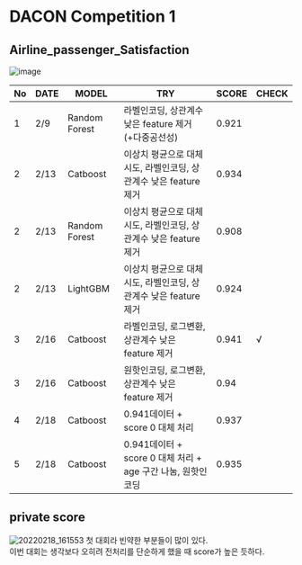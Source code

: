 # DACON Competition 1
## Airline_passenger_Satisfaction
![image](https://user-images.githubusercontent.com/97036411/153756631-16de8319-b4d0-4534-9683-e55814d9b0e8.png)

| No | DATE | MODEL | TRY | SCORE | CHECK |
| -- | ---- | ----- | --- | ----- | ----- |
| 1 | 2/9 | Random Forest | 라벨인코딩, 상관계수 낮은 feature 제거(+다중공선성) | 0.921 |  |
| 2 | 2/13 | Catboost | 이상치 평균으로 대체 시도, 라벨인코딩, 상관계수 낮은 feature 제거 | 0.934 |  |
| 2 | 2/13 | Random Forest | 이상치 평균으로 대체 시도, 라벨인코딩, 상관계수 낮은 feature 제거 | 0.908 | |
| 2 | 2/13 | LightGBM | 이상치 평균으로 대체 시도, 라벨인코딩, 상관계수 낮은 feature 제거 | 0.924 | |
| 3 | 2/16 | Catboost | 라벨인코딩, 로그변환, 상관계수 낮은 feature 제거 | 0.941 | √ |
| 3 | 2/16 | Catboost | 원핫인코딩, 로그변환, 상관계수 낮은 feature 제거 | 0.94 | |
| 4 | 2/18 | Catboost | 0.941데이터 + score 0 대체 처리 | 0.937 | |
| 5 | 2/18 | Catboost | 0.941데이터 + score 0 대체 처리 + age 구간 나눔, 원핫인코딩 | 0.935 | |

## private score
![20220218_161553](https://user-images.githubusercontent.com/97036411/154637416-d8d20b5e-35c4-4c58-8fe6-b763971ed149.png)
첫 대회라 빈약한 부분들이 많이 있다.  
이번 대회는 생각보다 오히려 전처리를 단순하게 했을 때 score가 높은 듯하다.

